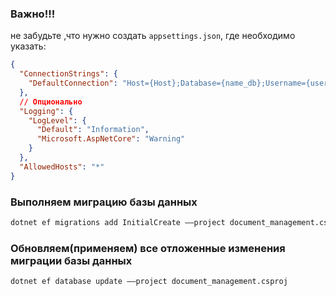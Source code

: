 ### Важно!!!

не забудьте ,что нужно создать `appsettings.json`, где необходимо указать:

```json
{
  "ConnectionStrings": {
    "DefaultConnection": "Host={Host};Database={name_db};Username={user};Password={pass_db}"
  },
  // Опционально
  "Logging": {
    "LogLevel": {
      "Default": "Information",
      "Microsoft.AspNetCore": "Warning"
    }
  },
  "AllowedHosts": "*"
}
```
### Выполняем миграцию базы данных
```sh
dotnet ef migrations add InitialCreate ––project document_management.csproj
```
### Обновляем(применяем) все отложенные изменения миграции базы данных
```sh
dotnet ef database update ––project document_management.csproj
```